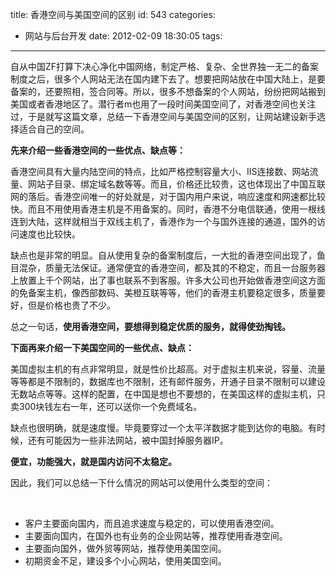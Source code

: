 title: 香港空间与美国空间的区别
id: 543
categories:
  - 网站与后台开发
date: 2012-02-09 18:30:05
tags:
---

自从中国ZF打算下决心净化中国网络，制定严格、复杂、全世界独一无二的备案制度之后，很多个人网站无法在国内建下去了。想要把网站放在中国大陆上，是要备案的，还要照相，签合同等。所以，很多不想备案的个人网站，纷纷把网站搬到美国或者香港地区了。潜行者m也用了一段时间美国空间了，对香港空间也关注过，于是就写这篇文章，总结一下香港空间与美国空间的区别，让网站建设新手选择适合自己的空间。

**先来介绍一些香港空间的一些优点、缺点等：**

香港空间具有大量内陆空间的特点，比如严格控制容量大小、IIS连接数、网站流量、网站子目录、绑定域名数等等。而且，价格还比较贵，这也体现出了中国互联网的落后。香港空间唯一的好处就是，对于国内用户来说，响应速度和网速都比较快。而且不用使用香港主机是不用备案的。同时，香港不分电信联通，使用一根线连到大陆，这样就相当于双线主机了，香港作为一个与国外连接的通道，国外的访问速度也比较快。

缺点也是非常的明显。自从使用复杂的备案制度后，一大批的香港空间出现了，鱼目混杂，质量无法保证。通常便宜的香港空间，都及其的不稳定，而且一台服务器上放置上千个网站，出了事也联系不到客服。许多大公司也开始做香港空间这方面的免备案主机，像西部数码、美橙互联等等，他们的香港主机要稳定很多，质量要好，但是价格也贵了不少。

总之一句话，**使用香港空间，要想得到稳定优质的服务，就得使劲掏钱。**

**下面再来介绍一下美国空间的一些优点、缺点：**

美国虚拟主机的有点非常明显，就是性价比超高。对于虚拟主机来说，容量、流量等等都是不限制的，数据库也不限制，还有邮件服务，开通子目录不限制可以建设无数站点等等。这样的配置，在中国是想也不要想的，在美国这样的虚拟主机，只卖300块钱左右一年，还可以送你一个免费域名。

缺点也很明确，就是速度慢。毕竟要穿过一个太平洋数据才能到达你的电脑。有时候，还有可能因为一些非法网站，被中国封掉服务器IP。

**便宜，功能强大，就是国内访问不太稳定。**

因此，我们可以总结一下什么情况的网站可以使用什么类型的空间：

&nbsp;

*   客户主要面向国内，而且追求速度与稳定的，可以使用香港空间。
*   主要面向国内，在国外也有业务的企业网站等，推荐使用香港空间。
*   主要面向国外，做外贸等网站，推荐使用美国空间。
*   初期资金不足，建设多个小心网站，使用美国空间。